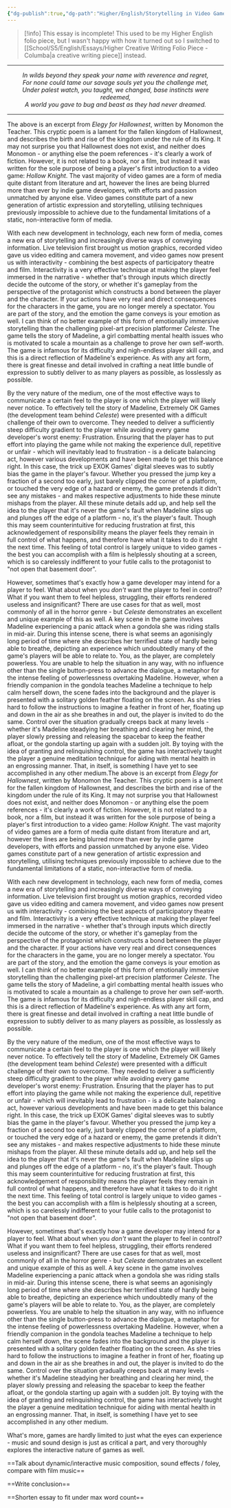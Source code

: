 ```yaml
---
{"dg-publish":true,"dg-path":"Higher/English/Storytelling in Video Games Essay.md","dg-permalink":"english/storytelling-in-video-games","permalink":"/english/storytelling-in-video-games/","created":"","updated":""}
---
```



> [!info] This essay is incomplete!
> This used to be my Higher English folio piece, but I wasn't happy with how it turned out so I switched to [[School/S5/English/Essays/Higher Creative Writing Folio Piece - Columba\|a creative writing piece]] instead.

<hr>

<div style="text-align: center"><i>
In wilds beyond they speak your name with reverence and regret,<br>
For none could tame our savage souls yet you the challenge met,<br>
Under palest watch, you taught, we changed, base instincts were redeemed,<br>
A world you gave to bug and beast as they had never dreamed.
</i></div>

<hr>

The above is an excerpt from *Elegy for Hallownest*, written by Monomon the Teacher. This cryptic poem is a lament for the fallen kingdom of Hallownest, and describes the birth and rise of the kingdom under the rule of its King. It may not surprise you that Hallownest does not exist, and neither does Monomon - or anything else the poem references - it's clearly a work of fiction. However, it is not related to a book, nor a film, but instead it was written for the sole purpose of being a player's first introduction to a video game: *Hollow Knight*. The vast majority of video games are a form of media quite distant from literature and art, however the lines are being blurred more than ever by indie game developers, with efforts and passion unmatched by anyone else. Video games constitute part of a new generation of artistic expression and storytelling, utilising techniques previously impossible to achieve due to the fundamental limitations of a static, non-interactive form of media.

With each new development in technology, each new form of media, comes a new era of storytelling and increasingly diverse ways of conveying information. Live television first brought us motion graphics, recorded video gave us video editing and camera movement, and video games now present us with interactivity - combining the best aspects of participatory theatre and film. Interactivity is a very effective technique at making the player feel immersed in the narrative - whether that's through inputs which directly decide the outcome of the story, or whether it's gameplay from the perspective of the protagonist which constructs a bond between the player and the character. If your actions have very real and direct consequences for the characters in the game, you are no longer merely a spectator. You are part of the story, and the emotion the game conveys is your emotion as well. I can think of no better example of this form of emotionally immersive storytelling than the challenging pixel-art precision platformer *Celeste*. The game tells the story of Madeline, a girl combatting mental health issues who is motivated to scale a mountain as a challenge to prove her own self-worth. The game is infamous for its difficulty and nigh-endless player skill cap, and this is a direct reflection of Madeline's experience. As with any art form, there is great finesse and detail involved in crafting a neat little bundle of expression to subtly deliver to as many players as possible, as losslessly as possible.

By the very nature of the medium, one of the most effective ways to communicate a certain feel to the player is one which the player will likely never notice. To effectively tell the story of Madeline, Extremely OK Games (the development team behind *Celeste*) were presented with a difficult challenge of their own to overcome. They needed to deliver a sufficiently steep difficulty gradient to the player while avoiding every game developer's worst enemy: Frustration. Ensuring that the player has to put effort into playing the game while not making the experience dull, repetitive or unfair - which will inevitably lead to frustration - is a delicate balancing act, however various developments and have been made to get this balance right. In this case, the trick up EXOK Games' digital sleeves was to subtly bias the game in the player's favour. Whether you pressed the jump key a fraction of a second too early, just barely clipped the corner of a platform, or touched the very edge of a hazard or enemy, the game pretends it didn't see any mistakes - and makes respective adjustments to hide these minute mishaps from the player. All these minute details add up, and help sell the idea to the player that it's never the game's fault when Madeline slips up and plunges off the edge of a platform - no, it's the player's fault. Though this may seem counterintuitive for reducing frustration at first, this acknowledgement of responsibility means the player feels they remain in full control of what happens, and therefore have what it takes to do it right the next time. This feeling of total control is largely unique to video games - the best you can accomplish with a film is helplessly shouting at a screen, which is so carelessly indifferent to your futile calls to the protagonist to "not open that basement door".

However, sometimes that's exactly how a game developer may intend for a player to feel. What about when you *don't* want the player to feel in control? What if you want them to feel helpless, struggling, their efforts rendered useless and insignificant? There are use cases for that as well, most commonly of all in the horror genre - but *Celeste* demonstrates an excellent and unique example of this as well. A key scene in the game involves Madeline experiencing a panic attack when a gondola she was riding stalls in mid-air. During this intense scene, there is what seems an agonisingly long period of time where she describes her terrified state of hardly being able to breathe, depicting an experience which undoubtedly many of the game's players will be able to relate to. You, as the player, are completely powerless. You are unable to help the situation in any way, with no influence other than the single button-press to advance the dialogue, a metaphor for the intense feeling of powerlessness overtaking Madeline. However, when a friendly companion in the gondola teaches Madeline a technique to help calm herself down, the scene fades into the background and the player is presented with a solitary golden feather floating on the screen. As she tries hard to follow the instructions to imagine a feather in front of her, floating up and down in the air as she breathes in and out, the player is invited to do the same. Control over the situation gradually creeps back at many levels - whether it's Madeline steadying her breathing and clearing her mind, the player slowly pressing and releasing the spacebar to keep the feather afloat, or the gondola starting up again with a sudden jolt. By toying with the idea of granting and relinquishing control, the game has interactively taught the player a genuine meditation technique for aiding with mental health in an engrossing manner. That, in itself, is something I have yet to see accomplished in any other medium.The above is an excerpt from *Elegy for Hallownest*, written by Monomon the Teacher. This cryptic poem is a lament for the fallen kingdom of Hallownest, and describes the birth and rise of the kingdom under the rule of its King. It may not surprise you that Hallownest does not exist, and neither does Monomon - or anything else the poem references - it's clearly a work of fiction. However, it is not related to a book, nor a film, but instead it was written for the sole purpose of being a player's first introduction to a video game: *Hollow Knight*. The vast majority of video games are a form of media quite distant from literature and art, however the lines are being blurred more than ever by indie game developers, with efforts and passion unmatched by anyone else. Video games constitute part of a new generation of artistic expression and storytelling, utilising techniques previously impossible to achieve due to the fundamental limitations of a static, non-interactive form of media.

With each new development in technology, each new form of media, comes a new era of storytelling and increasingly diverse ways of conveying information. Live television first brought us motion graphics, recorded video gave us video editing and camera movement, and video games now present us with interactivity - combining the best aspects of participatory theatre and film. Interactivity is a very effective technique at making the player feel immersed in the narrative - whether that's through inputs which directly decide the outcome of the story, or whether it's gameplay from the perspective of the protagonist which constructs a bond between the player and the character. If your actions have very real and direct consequences for the characters in the game, you are no longer merely a spectator. You are part of the story, and the emotion the game conveys is your emotion as well. I can think of no better example of this form of emotionally immersive storytelling than the challenging pixel-art precision platformer *Celeste*. The game tells the story of Madeline, a girl combatting mental health issues who is motivated to scale a mountain as a challenge to prove her own self-worth. The game is infamous for its difficulty and nigh-endless player skill cap, and this is a direct reflection of Madeline's experience. As with any art form, there is great finesse and detail involved in crafting a neat little bundle of expression to subtly deliver to as many players as possible, as losslessly as possible.

By the very nature of the medium, one of the most effective ways to communicate a certain feel to the player is one which the player will likely never notice. To effectively tell the story of Madeline, Extremely OK Games (the development team behind *Celeste*) were presented with a difficult challenge of their own to overcome. They needed to deliver a sufficiently steep difficulty gradient to the player while avoiding every game developer's worst enemy: Frustration. Ensuring that the player has to put effort into playing the game while not making the experience dull, repetitive or unfair - which will inevitably lead to frustration - is a delicate balancing act, however various developments and have been made to get this balance right. In this case, the trick up EXOK Games' digital sleeves was to subtly bias the game in the player's favour. Whether you pressed the jump key a fraction of a second too early, just barely clipped the corner of a platform, or touched the very edge of a hazard or enemy, the game pretends it didn't see any mistakes - and makes respective adjustments to hide these minute mishaps from the player. All these minute details add up, and help sell the idea to the player that it's never the game's fault when Madeline slips up and plunges off the edge of a platform - no, it's the player's fault. Though this may seem counterintuitive for reducing frustration at first, this acknowledgement of responsibility means the player feels they remain in full control of what happens, and therefore have what it takes to do it right the next time. This feeling of total control is largely unique to video games - the best you can accomplish with a film is helplessly shouting at a screen, which is so carelessly indifferent to your futile calls to the protagonist to "not open that basement door".

However, sometimes that's exactly how a game developer may intend for a player to feel. What about when you *don't* want the player to feel in control? What if you want them to feel helpless, struggling, their efforts rendered useless and insignificant? There are use cases for that as well, most commonly of all in the horror genre - but *Celeste* demonstrates an excellent and unique example of this as well. A key scene in the game involves Madeline experiencing a panic attack when a gondola she was riding stalls in mid-air. During this intense scene, there is what seems an agonisingly long period of time where she describes her terrified state of hardly being able to breathe, depicting an experience which undoubtedly many of the game's players will be able to relate to. You, as the player, are completely powerless. You are unable to help the situation in any way, with no influence other than the single button-press to advance the dialogue, a metaphor for the intense feeling of powerlessness overtaking Madeline. However, when a friendly companion in the gondola teaches Madeline a technique to help calm herself down, the scene fades into the background and the player is presented with a solitary golden feather floating on the screen. As she tries hard to follow the instructions to imagine a feather in front of her, floating up and down in the air as she breathes in and out, the player is invited to do the same. Control over the situation gradually creeps back at many levels - whether it's Madeline steadying her breathing and clearing her mind, the player slowly pressing and releasing the spacebar to keep the feather afloat, or the gondola starting up again with a sudden jolt. By toying with the idea of granting and relinquishing control, the game has interactively taught the player a genuine meditation technique for aiding with mental health in an engrossing manner. That, in itself, is something I have yet to see accomplished in any other medium.

What's more, games are hardly limited to just what the eyes can experience - music and sound design is just as critical a part, and very thoroughly explores the interactive nature of games as well. 

==Talk about dynamic/interactive music composition, sound effects / foley, compare with film music==

==Write conclusion==

==Shorten essay to fit under max word count==
